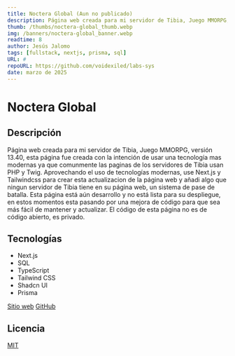 ```yaml
---
title: Noctera Global (Aun no publicado)
description: Página web creada para mi servidor de Tibia, Juego MMORPG, versión 13.40, esta página fue creada con la intención de usar una tecnología mas modernas ya que comunmente las paginas de los servidores de Tibia usan PHP y Twig. Aprovechando el uso de tecnologías modernas, use Next.js y Tailwindcss para crear esta actualizacion de la página web y añadi algo que ningun servidor de Tibia tiene en su página web, un sistema de pase de batalla. Esta página está aún desarrollo y no está lista para su despliegue, en estos momentos esta pasando por una mejora de código para que sea más fácil de mantener y actualizar. El código de esta página no es de código abierto, es privado.
thumb: /thumbs/noctera-global_thumb.webp
img: /banners/noctera-global_banner.webp
readtime: 8
author: Jesús Jalomo
tags: [fullstack, nextjs, prisma, sql]
URL: #
repoURL: https://github.com/voidexiled/labs-sys
date: marzo de 2025
---
```


# Noctera Global

## Descripción

Página web creada para mi servidor de Tibia, Juego MMORPG, versión 13.40, esta página fue creada con la intención de usar una tecnología mas modernas ya que comunmente las paginas de los servidores de Tibia usan PHP y Twig. Aprovechando el uso de tecnologías modernas, use Next.js y Tailwindcss para crear esta actualizacion de la página web y añadi algo que ningun servidor de Tibia tiene en su página web, un sistema de pase de batalla. Esta página está aún desarrollo y no está lista para su despliegue, en estos momentos esta pasando por una mejora de código para que sea más fácil de mantener y actualizar. El código de esta página no es de código abierto, es privado.

## Tecnologías

- Next.js
- SQL
- TypeScript
- Tailwind CSS
- Shadcn UI
- Prisma


[Sitio web](https://labs-sys.vercel.app/)
[GitHub](https://github.com/voidexiled/labs-sys)

## Licencia

[MIT](https://github.com/voidexiled/labs-sys/blob/main/LICENSE)

